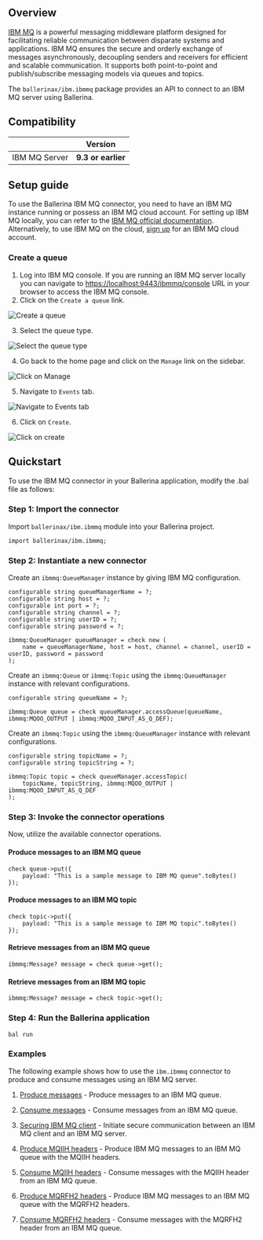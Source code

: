 ## Overview

[IBM MQ](https://www.ibm.com/products/mq) is a powerful messaging middleware platform designed for facilitating reliable 
communication between disparate systems and applications. IBM MQ ensures the secure and orderly exchange of messages 
asynchronously, decoupling senders and receivers for efficient and scalable communication. It supports both 
point-to-point and publish/subscribe messaging models via queues and topics.

The `ballerinax/ibm.ibmmq` package provides an API to connect to an IBM MQ server using Ballerina.

## Compatibility

|                        |   Version    |
|:-----------------------|:------------:|
| IBM MQ Server          | **9.3 or earlier** |

## Setup guide

To use the Ballerina IBM MQ connector, you need to have an IBM MQ instance running or possess an IBM MQ cloud account. 
For setting up IBM MQ locally, you can refer to the [IBM MQ official documentation](https://www.ibm.com/docs/en/ibm-mq/9.3?topic=migrating-installing-uninstalling). 
Alternatively, to use IBM MQ on the cloud, [sign up](https://cloud.ibm.com/registration) for an IBM MQ cloud account.

### Create a queue

1. Log into IBM MQ console. If you are running an IBM MQ server locally you can navigate to 
[https://localhost:9443/ibmmq/console](https://localhost:9443/ibmmq/console) URL in your browser to access the IBM MQ console. 
2. Click on the `Create a queue` link.

![Create a queue](https://raw.githubusercontent.com/ballerina-platform/module-ballerinax-ibm.ibmmq/main/docs/setup/resources/select-create-queue.png)

3. Select the queue type.

![Select the queue type](https://raw.githubusercontent.com/ballerina-platform/module-ballerinax-ibm.ibmmq/main/docs/setup/resources/select-queue-type.png)

4. Go back to the home page and click on the `Manage` link on the sidebar.

![Click on Manage](https://raw.githubusercontent.com/ballerina-platform/module-ballerinax-ibm.ibmmq/main/docs/setup/resources/click-manage-link.png)

5. Navigate to `Events` tab.

![Navigate to Events tab](https://raw.githubusercontent.com/ballerina-platform/module-ballerinax-ibm.ibmmq/main/docs/setup/resources/navigate-to-events-tab.png)

6. Click on `Create`.

![Click on create](https://raw.githubusercontent.com/ballerina-platform/module-ballerinax-ibm.ibmmq/main/docs/setup/resources/click-on-create.png)

## Quickstart

To use the IBM MQ connector in your Ballerina application, modify the .bal file as follows:

### Step 1: Import the connector

Import `ballerinax/ibm.ibmmq` module into your Ballerina project.

```ballerina
import ballerinax/ibm.ibmmq;
```

### Step 2: Instantiate a new connector

Create an `ibmmq:QueueManager` instance by giving IBM MQ configuration.

```ballerina
configurable string queueManagerName = ?;
configurable string host = ?;
configurable int port = ?;
configurable string channel = ?;
configurable string userID = ?;
configurable string password = ?;

ibmmq:QueueManager queueManager = check new (
    name = queueManagerName, host = host, channel = channel, userID = userID, password = password
);
```

Create an `ibmmq:Queue` or `ibmmq:Topic` using the `ibmmq:QueueManager` instance with relevant configurations.

```ballerina
configurable string queueName = ?;

ibmmq:Queue queue = check queueManager.accessQueue(queueName, ibmmq:MQOO_OUTPUT | ibmmq:MQOO_INPUT_AS_Q_DEF);
```

Create an `ibmmq:Topic` using the `ibmmq:QueueManager` instance with relevant configurations.

```ballerina
configurable string topicName = ?;
configurable string topicString = ?;

ibmmq:Topic topic = check queueManager.accessTopic(
    topicName, topicString, ibmmq:MQOO_OUTPUT | ibmmq:MQOO_INPUT_AS_Q_DEF
);
```

### Step 3: Invoke the connector operations

Now, utilize the available connector operations.

#### Produce messages to an IBM MQ queue

```ballerina
check queue->put({
    payload: "This is a sample message to IBM MQ queue".toBytes()
});
```

#### Produce messages to an IBM MQ topic

```ballerina
check topic->put({
    payload: "This is a sample message to IBM MQ topic".toBytes()
});
```

#### Retrieve messages from an IBM MQ queue

```ballerina
ibmmq:Message? message = check queue->get();
```

#### Retrieve messages from an IBM MQ topic

```ballerina
ibmmq:Message? message = check topic->get();
```

### Step 4: Run the Ballerina application

```Shell
bal run
```

### Examples

The following example shows how to use the `ibm.ibmmq` connector to produce and consume messages using an IBM MQ server.

1. [Produce messages](https://github.com/ballerina-platform/module-ballerinax-ibm.ibmmq/tree/main/examples/produce-messages) - Produce messages to an IBM MQ queue.

2. [Consume messages](https://github.com/ballerina-platform/module-ballerinax-ibm.ibmmq/tree/main/examples/consume-messages) - Consume messages from an IBM MQ queue.

3. [Securing IBM MQ client](https://github.com/ballerina-platform/module-ballerinax-ibm.ibmmq/tree/main/examples/ibmmq-client-security) - Initiate secure communication between an IBM MQ client and an IBM MQ server.

4. [Produce MQIIH headers](https://github.com/ballerina-platform/module-ballerinax-ibm.ibmmq/tree/main/examples/produce-mqiih-headers) - Produce IBM MQ messages to an IBM MQ queue with the MQIIH headers.

5. [Consume MQIIH headers](https://github.com/ballerina-platform/module-ballerinax-ibm.ibmmq/tree/main/examples/consume-mqiih-headers) - Consume messages with the MQIIH header from an IBM MQ queue.

6. [Produce MQRFH2 headers](https://github.com/ballerina-platform/module-ballerinax-ibm.ibmmq/tree/main/examples/produce-mqrfh2-headers) - Produce IBM MQ messages to an IBM MQ queue with the MQRFH2 headers.

7. [Consume MQRFH2 headers](https://github.com/ballerina-platform/module-ballerinax-ibm.ibmmq/tree/main/examples/consume-mqrfh2-headers) - Consume messages with the MQRFH2 header from an IBM MQ queue.
